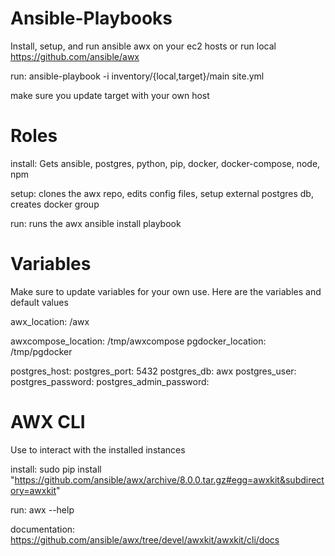 # Ansible-Playbooks
Install, setup, and run ansible awx on your ec2 hosts or run local
https://github.com/ansible/awx

run:
ansible-playbook -i inventory/{local,target}/main site.yml

make sure you update target with your own host

# Roles
install: Gets ansible, postgres, python, pip, docker, docker-compose, node, npm

setup: clones the awx repo, edits config files, setup external postgres db, creates docker group

run: runs the awx ansible install playbook

# Variables

Make sure to update variables for your own use. Here are the variables and default values

awx_location: /awx

awxcompose_location: /tmp/awxcompose
pgdocker_location: /tmp/pgdocker

postgres_host:
postgres_port: 5432
postgres_db: awx
postgres_user:
postgres_password:
postgres_admin_password:

# AWX CLI

Use to interact with the installed instances

install:
sudo pip install "https://github.com/ansible/awx/archive/8.0.0.tar.gz#egg=awxkit&subdirectory=awxkit"

run:
awx --help

documentation:
https://github.com/ansible/awx/tree/devel/awxkit/awxkit/cli/docs
